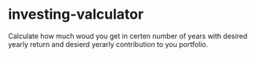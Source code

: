 # investing-valculator
Calculate how much woud you get in certen number of years with desired yearly return and desierd yerarly contribution to you portfolio.
